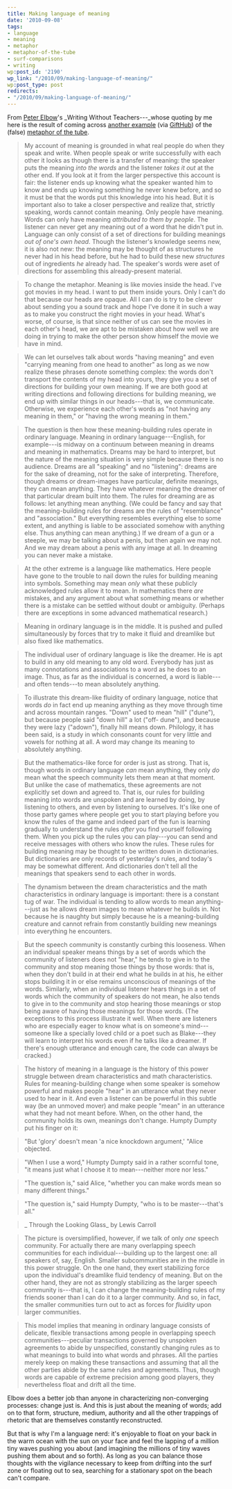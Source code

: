 ```yaml
---
title: Making language of meaning
date: '2010-09-08'
tags:
- language
- meaning
- metaphor
- metaphor-of-the-tube
- surf-comparisons
- writing
wp:post_id: '2190'
wp_link: "/2010/09/making-language-of-meaning/"
wp:post_type: post
redirects:
- "/2010/09/making-language-of-meaning/"
---
```


From [Peter Elbow](http://works.bepress.com/peter_elbow/)'s _Writing Without Teachers---_whose quoting by me here is the result of coming across [another example](http://www.coalitionblog.org/2010/09/the-case-for-open-source-design/) (via [GiftHub](http://www.gifthub.org/2010/09/coalition-of-the-willing-open-source-philanthropy-in-support-of-the-swarm.html)) of the (false) [metaphor of the tube](http://www.island94.org/2009/02/the-false-metaphor-of-the-tube-for-communication/).

> My account of meaning is grounded in what real people do when they speak and write. When people speak or write successfully with each other it looks as though there is a transfer of meaning: the speaker puts the meaning _into the words_ and the listener _takes it out_ at the other end. If you look at it from the larger perspective this account is fair: the listener ends up knowing what the speaker wanted him to know and ends up knowing something he never knew before, and so it must be that the words put this knowledge into his head. But it is important also to take a closer perspective and realize that, strictly speaking, words cannot contain meaning. Only people have meaning. Words can only have meaning _attributed to them by people_. The listener can never get any meaning out of a word that he didn't put in. Language can only consist of a set of directions for building meanings _out of one's own head_. Though the listener's knowledge seems new, it is also not new: the meaning may be thought of as structures he never had in his head before, but he had to build these new _structures_ out of ingredients _he_ already had. The speaker's words were aset of directions for assembling this already-present material.

>

> To change the metaphor. Meaning is like movies inside the head. I've got movies in my head. I want to put them inside yours. Only I can't do that because our heads are opaque. All I can do is try to be clever about sending you a sound track and hope I've done it in such a way as to make you construct the right movies in your head. What's worse, of course, is that since neither of us can see the movies in each other's head, we are apt to be mistaken about how well we are doing in trying to make the other person show himself the movie we have in mind.

>

> We can let ourselves talk about words "having meaning" and even "carrying meaning from one head to another" as long as we now realize these phrases denote something complex: the words don't transport the contents of my head into yours, they give you a set of directions for building your own meaning. If we are both good at writing directions and following directions for building meaning, we end up with similar things in our heads---that is, we communicate. Otherwise, we experience each other's words as "not having any meaning in them," or "having the wrong meaning in them."

>

> The question is then how these meaning-building rules operate in ordinary language. Meaning in ordinary language---English, for example---is midway on a continuum between meaning in dreams and meaning in mathematics. Dreams may be hard to interpret, but the nature of the meaning situation is very simple because there is no audience. Dreams are all "speaking" and no "listening": dreams are for the sake of dreaming, not for the sake of interpreting. Therefore, though dreams or dream-images have particular, definite meanings, they can mean anything. They have whatever meaning the dreamer of that particular dream built into them. The rules for dreaming are as follows: let anything mean anything. (We could be fancy and say that the meaning-building rules for dreams are the rules of "resemblance" and "association." But everything resembles everything else to some extent, and anything is liable to be associated somehow with anything else. Thus anything can mean anything.) If we dream of a gun or a steeple, we may be talking about a penis, but then again we may not. And we may dream about a penis with any image at all. In dreaming you can never make a mistake.

>

> At the other extreme is a language like mathematics. Here people have gone to the trouble to nail down the rules for building meaning into symbols. Something may mean _only_ what these publicly acknowledged rules allow it to mean. In mathematics there _are_ mistakes, and any argument about what something means or whether there is a mistake can be settled without doubt or ambiguity. (Perhaps there are exceptions in some advanced mathematical research.)

>

> Meaning in ordinary language is in the middle. It is pushed and pulled simultaneously by forces that try to make it fluid and dreamlike but also fixed like mathematics.

>

> The individual user of ordinary language is like the dreamer. He is apt to build in any old meaning to any old word. Everybody has just as many connotations and associations to a word as he does to an image. Thus, as far as the individual is concerned, a word is liable---and often tends---to mean absolutely anything.

>

> To illustrate this dream-like fluidity of ordinary language, notice that words _do_ in fact end up meaning anything as they move through time and across mountain ranges. "Down" used to mean "hill" ("dune"), but because people said "down hill" a lot ("off- dune"), and because they were lazy ("adown"), finally hill means down. Philology, it has been said, is a study in which consonants count for very little and vowels for nothing at all. A word may change its meaning to absolutely anything.

>

> But the mathematics-like force for order is just as strong. That is, though words in ordinary language _can_ mean anything, they only _do_ mean what the speech community lets them mean at that moment. But unlike the case of mathematics, these agreements are not explicitly set down and agreed to. That is, our rules for building meaning into words are unspoken and are learned by doing, by listening to others, and even by listening to ourselves. It's like one of those party games where people get you to start playing before you know the rules of the game and indeed part of the fun is learning gradually to understand the rules _after_ you find yourself following them. When you pick up the rules you can play---you can send and receive messages with others who know the rules. These rules for building meaning may be thought to be written down in dictionaries. But dictionaries are only records of yesterday's rules, and today's may be somewhat different. And dictionaries don't tell all the meanings that speakers send to each other in words.

>

> The dynamism between the dream characteristics and the math characteristics in ordinary language is important: there is a constant tug of war. The individual is tending to allow words to mean anything---just as he allows dream images to mean whatever he builds in. Not because he is naughty but simply because he is a meaning-building creature and cannot refrain from constantly building new meanings into everything he encounters.

>

> But the speech community is constantly curbing this looseness. When an individual speaker means things by a set of words which the community of listeners does not "hear," he tends to give in to the community and stop meaning those things by those words: that is, when they don't build in at their end what he builds in at his, he either stops building it in or else remains unconscious of meanings of the words. Similarly, when an individual listener hears things in a set of words which the community of speakers do not mean, he also tends to give in to the community and stop hearing those meanings or stop being aware of having those meanings for those words. (The exceptions to this process illustrate it well. When there are listeners who are especially eager to know what is on someone's mind---someone like a specially loved child or a poet such as Blake---they will learn to interpret his words even if he talks like a dreamer. If there's enough utterance and enough care, the code can always be cracked.)

>

> The history of meaning in a language is the history of this power struggle between dream characteristics and math characteristics. Rules for meaning-building change when some speaker is somehow powerful and makes people "hear" in an utterance what they never used to hear in it. And even a listener can be powerful in this subtle way (be an unmoved mover) and make people "mean" in an utterance what they had not meant before. When, on the other hand, the community holds its own, meanings don't change. Humpty Dumpty put his finger on it:

>

> "But 'glory' doesn't mean 'a nice knockdown argument,' "Alice objected.

> "When I use a word," Humpty Dumpty said in a rather scornful tone, "it means just what I choose it to mean---neither more nor less."

> "The question is," said Alice, "whether you can make words mean so many different things."

> "The question is," said Humpty Dumpty, "who is to be master---that's all."

>

> _ Through the Looking Glass_ by Lewis Carroll

>

> The picture is oversimplified, however, if we talk of only _one_ speech community. For actually there are many overlapping speech communities for each individual---building up to the largest one: all speakers of, say, English. Smaller subcommunities are in the middle in this power struggle. On the one hand, they exert stabilizing force upon the individual's dreamlike fluid tendency of meaning. But on the other hand, they are not as strongly stabilizing as the larger speech community is---that is, I can change the meaning-building rules of my friends sooner than I can do it to a larger community. And so, in fact, the smaller communities turn out to act as forces for _fluidity_ upon larger communities.

>

> This model implies that meaning in ordinary language consists of delicate, flexible transactions among people in overlapping speech communities---peculiar transactions governed by unspoken agreements to abide by unspecified, constantly changing rules as to what meanings to build into what words and phrases. All the parties merely keep on making these transactions and assuming that all the other parties abide by the same rules and agreements. Thus, though words are capable of extreme precision among good players, they nevertheless float and drift all the time.

Elbow does a better job than anyone in characterizing non-converging processes: change just is. And this is just about the meaning of words; add on to that form, structure, medium, authority and all the other trappings of rhetoric that are themselves constantly reconstructed.

But that is why I'm a language nerd: it's enjoyable to float on your back in the warm ocean with the sun on your face and feel the lapping of a million tiny waves pushing you about (and imagining the millions of tiny waves pushing them about and so forth). As long as you can balance those thoughts with the vigilance necessary to keep from drifting into the surf zone or floating out to sea, searching for a stationary spot on the beach can't compare.
